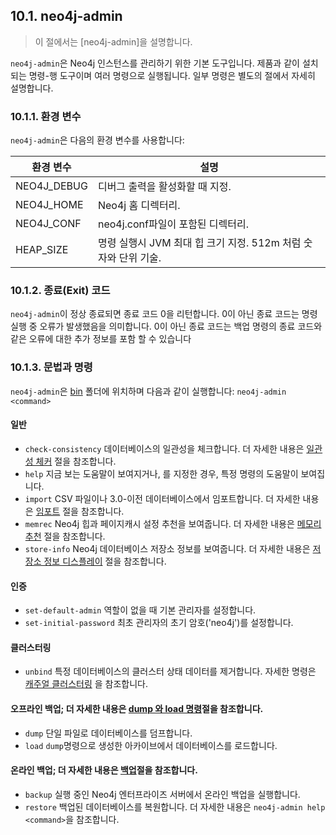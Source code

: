 ## 10.1. neo4j-admin
> 이 절에서는 [neo4j-admin]을 설명합니다.

`neo4j-admin`은 Neo4j 인스턴스를 관리하기 위한 기본 도구입니다. 제품과 같이 설치되는 명령-행 도구이며 여러 명령으로 실행됩니다. 일부 명령은 별도의 절에서 자세히 설명합니다.
### 10.1.1. 환경 변수
`neo4j-admin`은 다음의 환경 변수를 사용합니다:

| 환경 변수 | 설명 |
|---|---|
| NEO4J_DEBUG | 디버그 출력을 활성화할 때 지정. |
| NEO4J_HOME | Neo4j 홈 디렉터리. |
| NEO4J_CONF | neo4j.conf파일이 포함된 디렉터리. |
| HEAP_SIZE | 명령 실행시 JVM 최대 힙 크기 지정. 512m 처럼 숫자와 단위 기술. |

### 10.1.2. 종료(Exit) 코드
`neo4j-admin`이 정상 종료되면 종료 코드 0을 리턴합니다. 0이 아닌 종료 코드는 명령 실행 중 오류가 발생했음을 의미합니다. 0이 아닌 종료 코드는 백업 명령의 종료 코드와 같은 오류에 대한 추가 정보를 포함 할 수 있습니다

### 10.1.3. 문법과 명령
`neo4j-admin`은 [bin](../configuration/file-locations.md) 폴더에 위치하며 다음과 같이 실행합니다:
`neo4j-admin <command>`

#### 일반
* `check-consistency` 데이터베이스의 일관성을 체크합니다. 더 자세한 내용은 [일관성 체커](./consistency-checker.md) 절을 참조합니다.
* `help` 지금 보는 도움말이 보여지거나, <command>를 지정한 경우, 특정 명령의 도움말이 보여집니다.
* `import` CSV 파일이나 3.0-이전 데이터베이스에서 임포트합니다. 더 자세한 내용은 [임포트](./import.md) 절을 참조합니다.
* `memrec` Neo4j 힙과 페이지캐시 설정 추천을 보여줍니다. 더 자세한 내용은 [메모리 추천](./neo4j-admin-memrec.md) 절을 참조합니다.
* `store-info` Neo4j 데이터베이스 저장소 정보를 보여줍니다. 더 자세한 내용은 [저장소 정보 디스플레이](./display-store-information.md) 절을 참조합니다.
#### 인증
* `set-default-admin` 역할이 없을 때 기본 관리자를 설정합니다.
* `set-initial-password` 최초 관리자의 초기 암호('neo4j')를 설정합니다.
#### 클러스터링
* `unbind` 특정 데이터베이스의 클러스터 상태 데이터를 제거합니다. 자세한 명령은 [캐주얼 클러스터링](../clustering/causal-cluster.md) 을 참조합니다.
#### 오프라인 백업; 더 자세한 내용은 [dump 와 load 명령](./dump-and-load-databases.md)절을 참조합니다.
* `dump` 단일 파일로 데이터베이스를 덤프합니다.
* `load` `dump`명령으로 생성한 아카이브에서 데이터베이스를 로드합니다.
#### 온라인 백업; 더 자세한 내용은 [백업](../back.md)절을 참조합니다.
* `backup` 실행 중인 Neo4j 엔터프라이즈 서버에서 온라인 백업을 실행합니다.
* `restore` 백업된 데이터베이스를 복원합니다.
더 자세한 내용은 `neo4j-admin help <command>`을 참조합니다.
